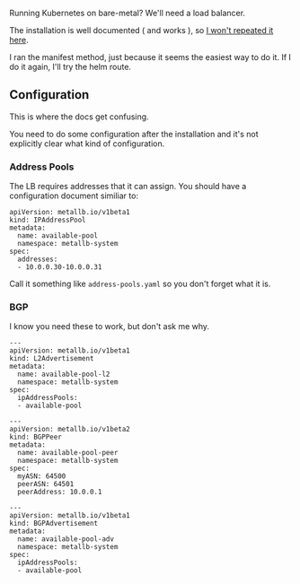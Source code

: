 
Running Kubernetes on bare-metal? We'll need a load balancer.


The installation is well documented ( and works ), so [I won't repeated it here](https://metallb.universe.tf/installation/).

I ran the manifest method, just because it seems the easiest way to do it.  If I do it again, I'll try the helm route.

## Configuration
This is where the docs get confusing.

You need to do some configuration after the installation and it's not explicitly clear what kind of configuration.  

### Address Pools
The LB requires addresses that it can assign.  You should have a configuration document similiar to:

```
apiVersion: metallb.io/v1beta1
kind: IPAddressPool
metadata:
  name: available-pool
  namespace: metallb-system
spec:
  addresses:
  - 10.0.0.30-10.0.0.31
```

Call it something like ```address-pools.yaml``` so you don't forget what it is.

### BGP
I know you need these to work, but don't ask me why. 

```
---
apiVersion: metallb.io/v1beta1
kind: L2Advertisement
metadata:
  name: available-pool-l2
  namespace: metallb-system
spec:
  ipAddressPools:
  - available-pool

---
apiVersion: metallb.io/v1beta2
kind: BGPPeer
metadata:
  name: available-pool-peer
  namespace: metallb-system
spec:
  myASN: 64500
  peerASN: 64501
  peerAddress: 10.0.0.1

---
apiVersion: metallb.io/v1beta1
kind: BGPAdvertisement
metadata:
  name: available-pool-adv
  namespace: metallb-system
spec:
  ipAddressPools:
  - available-pool
```